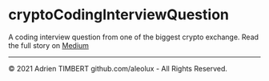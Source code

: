 # cryptoCodingInterviewQuestion
A coding interview question from one of the biggest crypto exchange.
Read the full story on [Medium](https://medium.com/@Aleolux/cryptocurrencies-python-and-graph-theory-an-interview-question-62ba38ba74f8)

- - -
© 2021 Adrien TIMBERT github.com/aleolux - All Rights Reserved.
